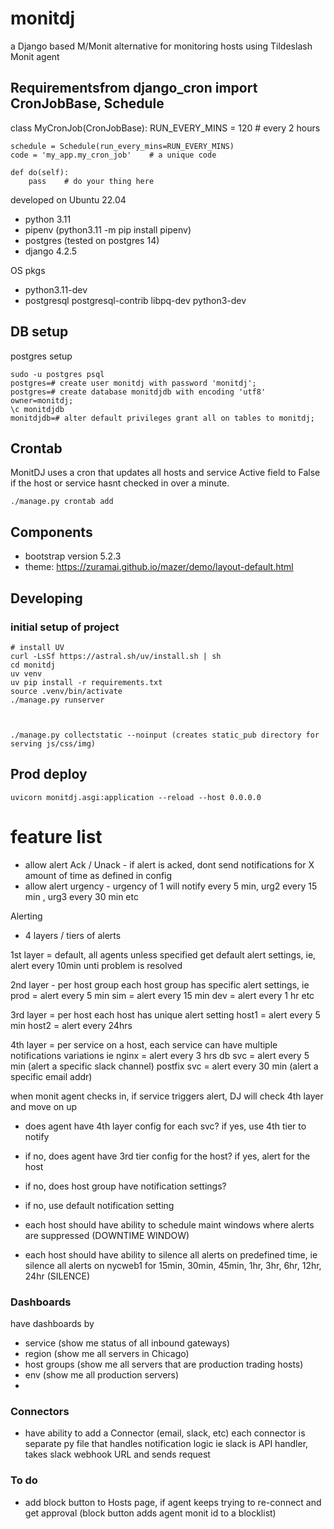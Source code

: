 # monitdj

a Django based M/Monit alternative for monitoring hosts using Tildeslash Monit agent


## Requirementsfrom django_cron import CronJobBase, Schedule

class MyCronJob(CronJobBase):
    RUN_EVERY_MINS = 120 # every 2 hours

    schedule = Schedule(run_every_mins=RUN_EVERY_MINS)
    code = 'my_app.my_cron_job'    # a unique code

    def do(self):
        pass    # do your thing here

developed on Ubuntu 22.04

- python 3.11
- pipenv (python3.11 -m pip install pipenv)
- postgres (tested on postgres 14)
- django 4.2.5

OS pkgs

- python3.11-dev
- postgresql postgresql-contrib libpq-dev python3-dev


## DB setup

postgres setup

    sudo -u postgres psql
    postgres=# create user monitdj with password 'monitdj';
    postgres=# create database monitdjdb with encoding 'utf8' owner=monitdj;
    \c monitdjdb
    monitdjdb=# alter default privileges grant all on tables to monitdj;


## Crontab

MonitDJ uses a cron that updates all hosts and service Active field to False if the host or service hasnt checked in over a minute.

    ./manage.py crontab add
    

## Components

- bootstrap version 5.2.3
- theme: https://zuramai.github.io/mazer/demo/layout-default.html

## Developing

### initial setup of project
    
    # install UV
    curl -LsSf https://astral.sh/uv/install.sh | sh
    cd monitdj
    uv venv
    uv pip install -r requirements.txt
    source .venv/bin/activate
    ./manage.py runserver


    
    ./manage.py collectstatic --noinput (creates static_pub directory for serving js/css/img)




## Prod deploy

    uvicorn monitdj.asgi:application --reload --host 0.0.0.0


# feature list

- allow alert Ack / Unack - if alert is acked, dont send notifications for X amount of time as defined in config
- allow alert urgency - urgency of 1 will notify every 5 min, urg2 every 15 min , urg3 every 30 min etc

Alerting

- 4 layers / tiers of alerts

1st layer = default, all agents unless specified get default alert settings, 
ie, alert every 10min unti problem is resolved

2nd layer - per host group
each host group has specific alert settings, ie prod = alert every 5 min
sim = alert every 15 min
dev = alert every 1 hr etc

3rd layer = per host
each host has unique alert setting 
host1 = alert every 5 min
host2 = alert every 24hrs 

4th layer = per service
on a host, each service can have multiple notifications variations
ie nginx = alert every 3 hrs 
db svc = alert every 5 min (alert a specific slack channel)
postfix svc = alert every 30 min (alert a specific email addr)

when monit agent checks in, if service triggers alert, DJ will check 4th layer and move on up
- does agent have 4th layer config for each svc? if yes, use 4th tier to notify
- if no, does agent have 3rd tier config for the host? if yes, alert for the host
- if no, does host group have notification settings?
- if no, use default notification setting


- each host should have ability to schedule maint windows where alerts are suppressed (DOWNTIME WINDOW)
- each host should have ability to silence all alerts on predefined time, ie silence all alerts on nycweb1 for 15min, 30min, 45min, 1hr, 3hr, 6hr, 12hr, 24hr (SILENCE)

### Dashboards

have dashboards by

- service (show me status of all inbound gateways)
- region (show me all servers in Chicago)
- host groups (show me all servers that are production trading hosts)
- env (show me all production servers)
- 

### Connectors
- have ability to add a Connector (email, slack, etc)
each connector is separate py file that handles notification logic
ie slack is API handler, takes slack webhook URL and sends request


### To do

- add block button to Hosts page, if agent keeps trying to re-connect and get approval (block button adds agent monit id to a blocklist)